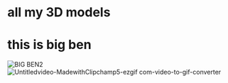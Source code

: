 # all my 3D models
# this is big ben
![BIG BEN2](https://github.com/user-attachments/assets/3d1c4804-483c-4126-a1bb-4a7057a66b58)                        ![Untitledvideo-MadewithClipchamp5-ezgif com-video-to-gif-converter](https://github.com/user-attachments/assets/d5c50980-3053-4932-a945-386d5c20a5f0)
                    

